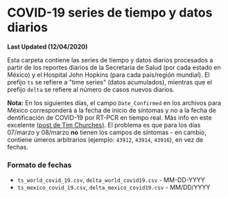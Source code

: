 # COVID-19 series de tiempo y datos diarios

**Last Updated (12/04/2020)**

Esta carpeta contiene las series de tiempo y datos diarios procesados a partir de los reportes diarios de la Secretaría de Salud (por cada estado en México) y el Hospital John Hopkins (para cada país/región mundial). El prefijo `ts` se refiere a "time series" (datos acumulados), mientras que el prefijo `delta` se refiere al número de casos nuevos diarios.

**Nota:** En los siguientes días, el campo `Date_Confirmed` en los archivos para México corresponderá a la fecha de inicio de síntomas y no a la fecha de dentificación de COVID-19 por RT-PCR en tiempo real. Más info en este excelente [(post de Tim Churches)](https://timchurches.github.io/blog/posts/2020-03-01-analysing-covid-19-2019-ncov-outbreak-data-with-r-part-2/#data-limitations). El problema es que para los días 07/marzo y 08/marzo **no** tienen los campos de síntomas - en cambio, contiene úmeros arbitrarios (ejemplo: `43912`, `43914`, `43916`), en vez de fechas.

### Formato de fechas
* `ts_world_covid_19.csv`, `delta_world_covid19.csv` - MM-DD-YYYY
* `ts_mexico_covid_19.csv`, `delta_mexico_covid19.csv` - MM/DD/YYYY